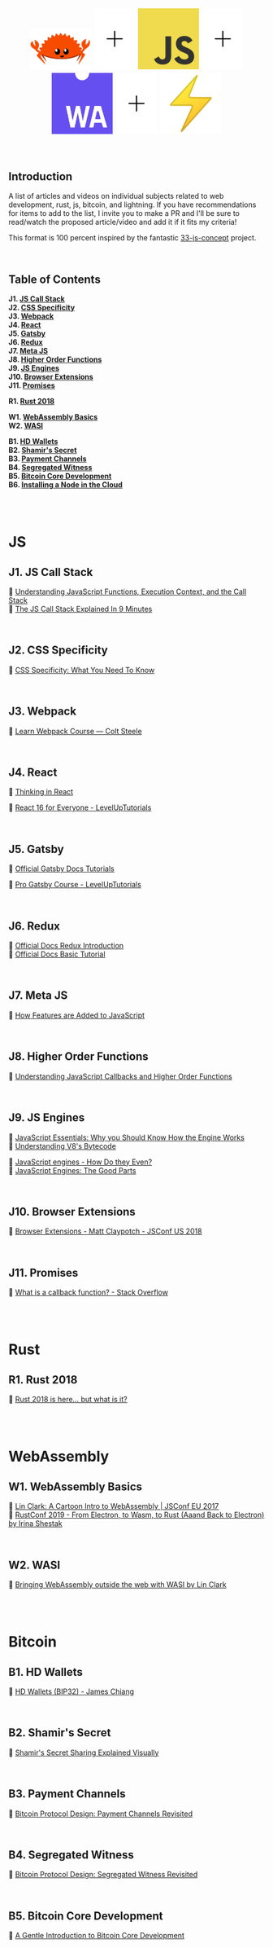 <h1 align="center" >
  <br/><br/>
    <img src="./img/ferris.png" alt="Ferris, Rust's mascot" width=120">
    <span style="width: 1rem;"></span>
    <img src="./img/plus-sign.png" alt="plus sign" width=80;>
    <span style="width: 1rem;"></span>
    <img src="./img/js.jpg" alt="JS logo" width=120">
    <span style="width: 1rem;"></span>
    <img src="./img/plus-sign.png" alt="plus sign" width=80;>
    <span style="width: 1rem;"></span>
    <img src="./img/webassembly.png" alt="WebAssembly logo" width=120">
    <img src="./img/plus-sign.png" alt="plus sign" width=80;>
    <span style="width: 1rem;"></span>
    <img src="./img/thunderbolt.png" alt="Lightning bolt" width=120">
  <br/><br/>
</h1>

## Introduction

A list of articles and videos on individual subjects related to web development, rust, js, bitcoin, and lightning. If you have recommendations for items to add to the list, I invite you to make a PR and I'll be sure to read/watch the proposed article/video and add it if it fits my criteria!

This format is 100 percent inspired by the fantastic [33-js-concept](https://github.com/leonardomso/33-js-concepts) project.

<br/>

## Table of Contents

**J1. [JS Call Stack](#j1-js-call-stack)**  
**J2. [CSS Specificity](#j2-css-specificity)**  
**J3. [Webpack](#j3-webpack)**  
**J4. [React](#j4-react)**  
**J5. [Gatsby](#j5-gatsby)**  
**J6. [Redux](#j6-redux)**  
**J7. [Meta JS](#j7-meta-js)**  
**J8. [Higher Order Functions](#j8-higher-order-functions)**  
**J9. [JS Engines](#j9-js-engines)**  
**J10. [Browser Extensions](#j10-browser-extensions)**  
**J11. [Promises](#j11-promises)**

**R1. [Rust 2018](#r1-rust-2018)**

**W1. [WebAssembly Basics](#w1-webassembly-basics)**  
**W2. [WASI](#w2-wasi)**

**B1. [HD Wallets](#b1-hd-wallets)**  
**B2. [Shamir's Secret](#b2-shamirs-secret)**  
**B3. [Payment Channels](#b3-payment-channels)**  
**B4. [Segregated Witness](#b4-segregated-witness)**  
**B5. [Bitcoin Core Development](#b5-bitcoin-core-development)**  
**B6. [Installing a Node in the Cloud](#b6-installing-a-node-in-the-cloud)**

<br/><br/>

# JS

## J1. JS Call Stack

📼 [Understanding JavaScript Functions, Execution Context, and the Call Stack](https://www.youtube.com/playlist?list=PLWrQZnG8l0E4kd1T_nyuVoxQUaYEWFgcD)  
📼 [The JS Call Stack Explained In 9 Minutes](https://www.youtube.com/watch?v=W8AeMrVtFLY)

<br/>

## J2. CSS Specificity

📼 [CSS Specificity: What You Need To Know](https://www.youtube.com/watch?v=5Jpu2YrqzN0)

<br/>

## J3. Webpack

📖 [Learn Webpack Course — Colt Steele](https://www.youtube.com/playlist?list=PLblA84xge2_zwxh3XJqy6UVxS60YdusY8)

<br/>

## J4. React

📖 [Thinking in React](https://reactjs.org/docs/thinking-in-react.html)

📼 [React 16 for Everyone - LevelUpTutorials](https://www.leveluptutorials.com/tutorials/react-16-for-everyone)

<br/>

## J5. Gatsby

📖 [Official Gatsby Docs Tutorials](https://www.gatsbyjs.org/tutorial/)

📼 [Pro Gatsby Course - LevelUpTutorials](https://www.leveluptutorials.com/tutorials/pro-gatsby-2)

<br/>

## J6. Redux

📖 [Official Docs Redux Introduction](https://redux.js.org/introduction/getting-started)  
📖 [Official Docs Basic Tutorial](https://redux.js.org/basics/basic-tutorial)

<br/>

## J7. Meta JS

📼 [How Features are Added to JavaScript](https://www.youtube.com/watch?v=uBzjdTiCSNk)

<br/>

## J8. Higher Order Functions

📼 [Understanding JavaScript Callbacks and Higher Order Functions](https://www.youtube.com/playlist?list=PLWrQZnG8l0E5xUUZQ6d6fWQ0hRECcsy-H)

<br/>

## J9. JS Engines

📖 [JavaScript Essentials: Why you Should Know How the Engine Works](https://www.freecodecamp.org/news/javascript-essentials-why-you-should-know-how-the-engine-works-c2cc0d321553/)  
📖 [Understanding V8's Bytecode](https://medium.com/dailyjs/understanding-v8s-bytecode-317d46c94775)

📼 [JavaScript engines - How Do they Even?](https://www.youtube.com/watch?v=p-iiEDtpy6I)  
📼 [JavaScript Engines: The Good Parts](https://www.youtube.com/watch?v=5nmpokoRaZI)

<br/>

## J10. Browser Extensions

📼 [Browser Extensions - Matt Claypotch - JSConf US 2018](https://www.youtube.com/watch?v=Jxe7AXgbYqY&list=PL37ZVnwpeshGGVeMxXxCxjQZBJq5bqM7b&index=4)

<br/>

## J11. Promises

📼 [What is a callback function? - Stack Overflow](https://stackoverflow.com/a/7549753)

<br/><br/>

# Rust

## R1. Rust 2018

📖 [Rust 2018 is here… but what is it?](https://hacks.mozilla.org/2018/12/rust-2018-is-here/)

<br/><br/>

# WebAssembly

## W1. WebAssembly Basics

📼 [Lin Clark: A Cartoon Intro to WebAssembly | JSConf EU 2017](https://www.youtube.com/watch?v=HktWin_LPf4)  
📼 [RustConf 2019 - From Electron, to Wasm, to Rust (Aaand Back to Electron) by Irina Shestak](https://www.youtube.com/watch?v=lLzFJenzBng)

<br/>

## W2. WASI

📼 [Bringing WebAssembly outside the web with WASI by Lin Clark](https://www.youtube.com/watch?v=fh9WXPu0hw8)

<br/><br/>

# Bitcoin

## B1. HD Wallets

📼 [HD Wallets (BIP32) - James Chiang](https://www.youtube.com/watch?v=OVvue2dXkJo)

<br/>

## B2. Shamir's Secret

📼 [Shamir's Secret Sharing Explained Visually](https://www.youtube.com/watch?v=iFY5SyY3IMQ)

<br/>

## B3. Payment Channels

📼 [Bitcoin Protocol Design: Payment Channels Revisited](https://www.youtube.com/watch?v=4SdBa8ZOfqg)

<br/>

## B4. Segregated Witness

📼 [Bitcoin Protocol Design: Segregated Witness Revisited](https://www.youtube.com/watch?v=AjBpIkfB-ac&list=PL_QZQgxqMztCQgHwgRh0aHE3jefM5uWE2&index=2)

<br/>

## B5. Bitcoin Core Development

📖 [A Gentle Introduction to Bitcoin Core Development](https://bitcointechtalk.com/a-gentle-introduction-to-bitcoin-core-development-fdc95eaee6b8)

<br/>

## B6. Installing a Node in the Cloud

📖 [Setting Up a Bitcoin-Core VPS by Hand](https://github.com/ChristopherA/Learning-Bitcoin-from-the-Command-Line/blob/master/02_1_Setting_Up_a_Bitcoin-Core_VPS_by_Hand.md)
